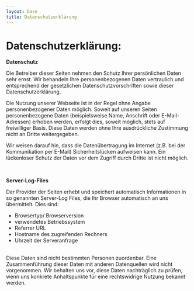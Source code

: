 ```yaml
---
layout: base
title: Datenschutzerklärung
---
```


<h1>Datenschutzerklärung:</h1>
<p><strong>Datenschutz</strong></p> <p>Die Betreiber dieser Seiten nehmen den Schutz Ihrer persönlichen Daten sehr ernst. Wir behandeln Ihre personenbezogenen Daten vertraulich und entsprechend der gesetzlichen Datenschutzvorschriften sowie dieser Datenschutzerklärung.</p> <p>Die Nutzung unserer Webseite ist in der Regel ohne Angabe personenbezogener Daten möglich. Soweit auf unseren Seiten personenbezogene Daten (beispielsweise Name, Anschrift oder E-Mail-Adressen) erhoben werden, erfolgt dies, soweit möglich, stets auf freiwilliger Basis. Diese Daten werden ohne Ihre ausdrückliche Zustimmung nicht an Dritte weitergegeben.</p> <p>Wir weisen darauf hin, dass die Datenübertragung im Internet (z.B. bei der Kommunikation per E-Mail) Sicherheitslücken aufweisen kann. Ein lückenloser Schutz der Daten vor dem Zugriff durch Dritte ist nicht möglich.</p><p> </p>

<p>
<strong>Server-Log-Files</strong>
</p>
<p>
Der Provider der Seiten erhebt und speichert automatisch Informationen in so genannten Server-Log Files, die Ihr Browser automatisch an uns übermittelt. Dies sind:
</p>
<ul>
<li>
Browsertyp/ Browserversion
</li>
<li>
verwendetes Betriebssystem
</li>
<li>
Referrer URL
</li>
<li>
Hostname des zugreifenden Rechners
</li>
<li>
Uhrzeit der Serveranfrage
</li>
</ul>
<p>
<br />Diese Daten sind nicht bestimmten Personen zuordenbar. Eine Zusammenführung dieser Daten mit anderen Datenquellen wird nicht vorgenommen. Wir behalten uns vor, diese Daten nachträglich zu prüfen, wenn uns konkrete Anhaltspunkte für eine rechtswidrige Nutzung bekannt werden.
</p>

